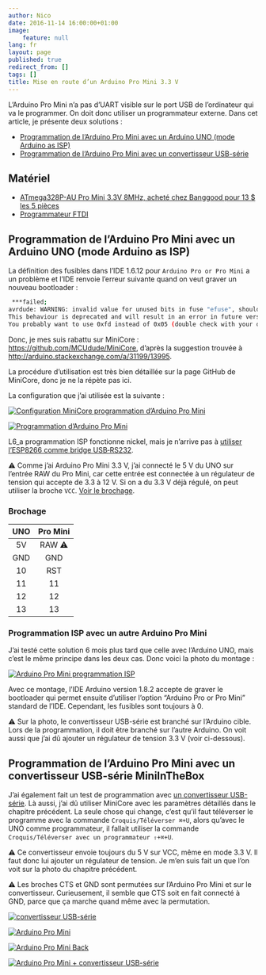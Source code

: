 ```yaml
---
author: Nico
date: 2016-11-14 16:00:00+01:00
image:
    feature: null
lang: fr
layout: page
published: true
redirect_from: []
tags: []
title: Mise en route d’un Arduino Pro Mini 3.3 V
---
```


L’Arduino Pro Mini n’a pas d’UART visible sur le port USB de l’ordinateur qui va le programmer. On doit donc utiliser un programmateur externe. Dans cet article, je présente deux solutions :

-   [Programmation de l’Arduino Pro Mini avec un Arduino UNO (mode Arduino as ISP)][1]
-   [Programmation de l’Arduino Pro Mini avec un convertisseur USB-série][2]

## Matériel

-   [ATmega328P-AU Pro Mini 3.3V 8MHz, acheté chez Banggood pour 13 $ les 5 pièces][3]
-   [Programmateur FTDI][4]

## Programmation de l’Arduino Pro Mini avec un Arduino UNO (mode Arduino as ISP)

La définition des fusibles dans l’IDE 1.6.12 pour `Arduino Pro or Pro Mini` a un problème et l’IDE renvoie l’erreur suivante quand on veut graver un nouveau bootloader :

```bash
 ***failed;
avrdude: WARNING: invalid value for unused bits in fuse "efuse", should be set to 1 according to datasheet
This behaviour is deprecated and will result in an error in future version
You probably want to use 0xfd instead of 0x05 (double check with your datasheet first).
```

Donc, je mes suis rabattu sur MiniCore : <https://github.com/MCUdude/MiniCore>, d’après la suggestion trouvée à <http://arduino.stackexchange.com/a/31199/13995>.

La procédure d’utilisation est très bien détaillée sur la page GitHub de MiniCore, donc je ne la répète pas ici.

La configuration que j’ai utilisée est la suivante :

[![Configuration MiniCore programmation d’Arduino Pro Mini][img_1]][img_1]

[img_1]: ../../files/2016-11-14-arduino-pro-mini/images/config_MiniCore.png

[![Programmation d’Arduino Pro Mini][img_2]][img_2]

[img_2]: ../../files/2016-11-14-arduino-pro-mini/images/arduino-pro-mini-arduino-uno_lowres.jpg

L6_a programmation ISP fonctionne nickel, mais je n’arrive pas à [utiliser l’ESP8266 comme bridge USB‑RS232][6].

⚠ Comme j’ai Arduino Pro Mini 3.3 V, j’ai connecté le 5 V du UNO sur l’entrée RAW du Pro Mini, car cette entrée est connectée à un régulateur de tension qui accepte de 3.3 à 12 V. Si on a du 3.3 V déjà régulé, on peut utiliser la broche `VCC`. [Voir le brochage][5].

### Brochage

| UNO | Pro Mini |
| :-: | :------: |
| 5V  |  RAW ⚠   |
| GND |   GND    |
| 10  |   RST    |
| 11  |    11    |
| 12  |    12    |
| 13  |    13    |

### Programmation ISP avec un autre Arduino Pro Mini

J’ai testé cette solution 6 mois plus tard que celle avec l’Arduino UNO, mais c’est le même principe dans les deux cas. Donc voici la photo du montage :

[![Arduino Pro Mini programmation ISP][img_7]][img_7]

[img_7]: ../../files/2016-11-14-arduino-pro-mini/images/arduino-pro-mini-as-isp_lowres.jpg

Avec ce montage, l’IDE Arduino version 1.8.2 accepte de graver le bootloader qui permet ensuite d’utiliser l’option “Arduino Pro or Pro Mini” standard de l’IDE. Cependant, les fusibles sont toujours à 0.

⚠ Sur la photo, le convertisseur USB-série est branché sur l’Arduino cible. Lors de la programmation, il doit être branché sur l’autre Arduino. On voit aussi que j’ai dû ajouter un régulateur de tension 3.3 V (voir ci-dessous).

## Programmation de l’Arduino Pro Mini avec un convertisseur USB-série MiniInTheBox

J’ai également fait un test de programmation avec [un convertisseur USB-série][4]. Là aussi, j’ai dû utiliser MiniCore avec les paramètres détaillés dans le chapitre précédent. La seule chose qui change, c’est qu’il faut téléverser le programme avec la commande `Croquis/Téléverser ⌘+U`, alors qu’avec le UNO comme programmateur, il fallait utiliser la commande `Croquis/Téléverser avec un programmateur ⇧+⌘+U`.

⚠ Ce convertisseur envoie toujours du 5 V sur VCC, même en mode 3.3 V. Il faut donc lui ajouter un régulateur de tension. Je m’en suis fait un que l’on voit sur la photo du chapitre précédent.

⚠ Les broches CTS et GND sont permutées sur l’Arduino Pro Mini et sur le convertisseur. Curieusement, il semble que CTS soit en fait connecté à GND, parce que ça marche quand même avec la permutation.

[![convertisseur USB-série][img_3]][img_3]

[img_3]: ../../files/2016-11-14-arduino-pro-mini/images/usb-serial-converter_lowres.jpg

[![Arduino Pro Mini][img_4]][img_4]

[img_4]: ../../files/2016-11-14-arduino-pro-mini/images/arduino-pro-mini_lowres.jpg

[![Arduino Pro Mini Back][img_5]][img_5]

[img_5]: ../../files/2016-11-14-arduino-pro-mini/images/arduino-pro-mini-back.jpg

[![Arduino Pro Mini + convertisseur USB-série][img_6]][img_6]

[img_6]: ../../files/2016-11-14-arduino-pro-mini/images/arduino-pro-mini-usb-serial_lowres.jpg

<!--

## Programmation de l’Arduino Pro Mini avec un convertisseur USB-série Banggood

Et j’ai aussi testé un [convertisseur USB-série de chez Banggood][7] qui a l’avantage de se présenter sous la forme d’un cordon USB entièrement isolé. Il est aussi livré avec un connecteur 5 broches fort pratique.

Par contre les fils ne sont pas branchés dans le bon ordre, donc il faut corriger cela selon la table ci-dessous :

| Arduino Pro Mini | Convertisseur |
| :-               | :-            |
| BLK              | blue CTS      |
| GND              | black GND     |
| VCC              | red 5V        |
| RXI              | green TXD     |
| TX0              | white RXD     |
| GRN              | yellow RTS    |


| Arduino Pro Mini | Convertisseur |
| :-               | :-            |
| BLK              | black GND     |
| GND              | blue CTS      |
| VCC              | red 5V        |
| RXI              | green TXD     |
| TX0              | white RXD     |
| GRN              | yellow RTS    |


[7]: https://www.banggood.com/6Pin-FTDI-FT232RL-USB-To-Serial-Adapter-Module-USB-TO-TTL-RS232-Arduino-Cable-p-1035802.html?p=0431091025639201412F

-->

<!--
[2]: https://learn.sparkfun.com/tutorials/using-the-arduino-pro-mini-33v
-->

[1]: #programmation-de-larduino-pro-mini-avec-un-arduino-uno-mode-arduino-as-isp
[2]: #programmation-de-larduino-pro-mini-avec-un-convertisseur-usb-série-miniinthebox
[3]: http://www.banggood.com/5Pcs-3_3V-8MHz-ATmega328P-AU-Pro-Mini-Microcontroller-Board-For-Arduino-p-980292.html?p=0431091025639201412F
[4]: http://www.miniinthebox.com/fr/programme-downloader-ftdi-basic-usb-a-ttl-ft232-pour-arduino_p903425.html
[5]: ../pinouts/#pinout-arduino-pro-mini
[6]: ../usb-rs232_bridge_microcontroleurs/
